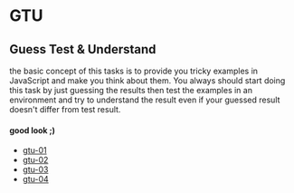 # GTU
## Guess Test & Understand

the basic concept of this tasks is to provide you tricky examples
in JavaScript and make you think about them.
You always should start doing this task by just guessing the results
then test the examples in an environment and try to understand the
result even if your guessed result doesn't differ from test result.

#### good look ;)

* [gtu-01](./gtu-01)
* [gtu-02](./gtu-02)
* [gtu-03](./gtu-03)
* [gtu-04](./gtu-04)